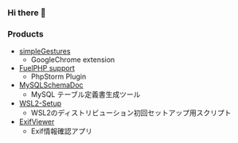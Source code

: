 ### Hi there 👋

<!--
**RyutaKojima/RyutaKojima** is a ✨ _special_ ✨ repository because its `README.md` (this file) appears on your GitHub profile.

Here are some ideas to get you started:

- 🔭 I’m currently working on ...
- 🌱 I’m currently learning ...
- 👯 I’m looking to collaborate on ...
- 🤔 I’m looking for help with ...
- 💬 Ask me about ...
- 📫 How to reach me: ...
- 😄 Pronouns: ...
- ⚡ Fun fact: ...
-->

### Products

- [simpleGestures](https://github.com/RyutaKojima/simpleGestures)
  - GoogleChrome extension
- [FuelPHP support](https://github.com/RyutaKojima/idea-php-fuelphp-plugin)
  - PhpStorm Plugin
- [MySQLSchemaDoc](https://github.com/RyutaKojima/MySQLSchemaDoc)
  - MySQL テーブル定義書生成ツール
- [WSL2-Setup](https://github.com/RyutaKojima/WSL2-Setup)
  - WSL2のディストリビューション初回セットアップ用スクリプト
- [ExifViewer](https://github.com/RyutaKojima/ExifViewer)
  - Exif情報確認アプリ
